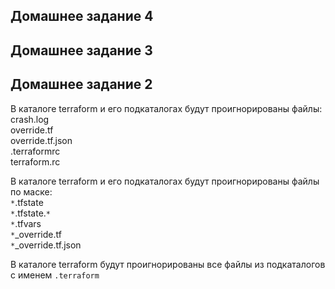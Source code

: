 ## Домашнее задание 4


## Домашнее задание 3


## Домашнее задание 2

В каталоге terraform и его подкаталогах будут проигнорированы файлы:  
crash.log  
override.tf  
override.tf.json  
.terraformrc  
terraform.rc  

В каталоге terraform и его подкаталогах будут проигнорированы файлы по маске:  
`*`.tfstate  
`*`.tfstate.`*`  
`*`.tfvars  
`*`_override.tf  
`*`_override.tf.json  

В каталоге terraform будут проигнорированы все файлы из подкаталогов с именем `.terraform`
